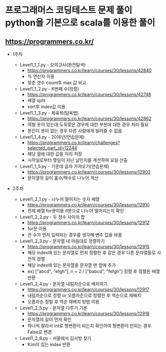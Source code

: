 # 프로그래머스 코딩테스트 문제 풀이 python을 기본으로 scala를 이용한 풀이
## https://programmers.co.kr/

* 1주차
    * Level1_1_1.py - 모의고사(완전탐색)
      * https://programmers.co.kr/learn/courses/30/lessons/42840
      * % 연산자 이용
      * 맞춘 갯수 count후 max 값 비교
    * Level1_1_2.py - K번째 수(정렬)
      * https://programmers.co.kr/learn/courses/30/lessons/42748
      * 배열 split
      * sort후 index값 이용
    * Level1_1_3.py - 체육복(탐욕법)
      * https://programmers.co.kr/learn/courses/30/lessons/42862
      * 여벌 옷이 있는데 도둑맞은 경우에 대한 부분에 대한 경우 처리 필요
      * 본인이 옷이 없는 경우 다른 사람에게 빌려줄 수 없음
    * Level1_1_4.py - 2016년(연습문제)
      * https://programmers.co.kr/learn/challenges?selected_part_id=12244
      * 해당 월에 대한 값을 미리 저장
      * 시작일로부터 몇일이 지난 날인지를 계산하여 요일 산출
    * Level1_1_5.py - 가운데 글자 가져오기(연습문제)
      * https://programmers.co.kr/learn/courses/30/lessons/12903
      * 문자열의 길이 홀수/짝수로 나누어 계산


* 2주차
    * Level1_2_1.py - 나누어 떨어지는 숫자 배열
      * https://programmers.co.kr/learn/courses/30/lessons/12910
      * 전체 배열 for문이용 if문으로 나누어 떨어지는지 확인
    * Level1_2_2.py - 두 정수 사이의 합
      * https://programmers.co.kr/learn/courses/30/lessons/12912
      * for문 이용
      * 큰 수가 먼저 입력되는 경우를 생각해 변수 값을 바꿈
    * Level1_2_3.py - 문자열 내 마음대로 정렬하기
      * https://programmers.co.kr/learn/courses/30/lessons/12915
      * 해당 index에 있는 문자열로 먼저 정렬한 후 같은 경우 다른 문자열들로 사전적 정렬
      * 해당 index에 있는 문자열을 문자열 맨 앞에 추가
      * ex) ["abcd", "efgh"], n = 2 / ["babcd", "fefgh"] 정렬 후 정렬된 배열 반환
    * Level1_2_4.py - 문자열 내림차순으로 배치하기
      * https://programmers.co.kr/learn/courses/30/lessons/12917
      * 내림차순으로 정렬 or 오름차순으로 정렬한 후 역순으로 재배치
      * 오름차순 정렬 후 역순 재배치 방법 이용
    * Level1_2_5.py - 문자열 다루기 기본
      * https://programmers.co.kr/learn/courses/30/lessons/12918
      * 문자열의 길이 먼저 확인
      * 하나씩 잘라서 int로 형변환이 되는지 확인하여 형변환이 안되는 경우 False로 변경
    * Level1_2_6.py - 서울에서 김서방 찾기
      * Kim이 있는 index 반환

